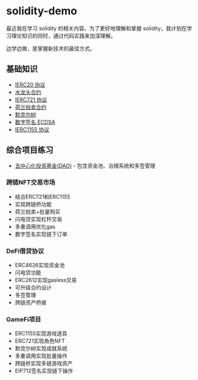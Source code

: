 # solidity-demo

最近我在学习 solidity 的相关内容。为了更好地理解和掌握 solidity，我计划在学习理论知识的同时，通过代码实践来加深理解。

边学边做，是掌握新技术的最佳方式。

## 基础知识

- [IERC20 协议](docs/ierc20.md)
- [水龙头合约](docs/faucet.md)
- [IERC721 协议](docs/ierc721.md)
- [荷兰拍卖合约](docs/dutchAuction.md)
- [默克尔树](docs/merkleTree.md)
- [数字签名 ECDSA](docs/ecdsa.md)
- [IERC1155 协议](docs/ierc1155.md)

## 综合项目练习

- [去中心化投资基金(DAO)](docs/dao.md) - 包含资金池、治理系统和多签管理

### 跨链NFT交易市场

- 结合ERC721和ERC1155
- 实现跨链桥功能
- 荷兰拍卖+批量购买
- 闪电贷实现杠杆交易
- 多重调用优化gas
- 数字签名实现链下订单

### DeFi借贷协议

- ERC4626实现资金池
- 闪电贷功能
- ERC2612实现gasless交易
- 可升级合约设计
- 多签管理
- 跨链资产桥接

### GameFi项目

- ERC1155实现游戏道具
- ERC721实现角色NFT
- 默克尔树实现成就系统
- 多重调用实现批量操作
- 跨链桥实现多链游戏资产
- EIP712签名实现链下操作
